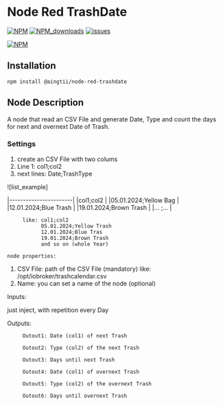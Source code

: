 # Node Red TrashDate

[![NPM](https://img.shields.io/npm/v/@aingtii/node-red-trashdate)](https://www.npmjs.com/package/@aingtii/node-red-trashdate)
[![NPM_downloads](https://img.shields.io/npm/dm/@aingtii/node-red-trashdate)](https://www.npmjs.com/package/@aingtii/node-red-trashdate)
[![issues](https://img.shields.io/github/issues/aingtii/node-red-trashdate)](https://github.com/aingtiig/node-red-trashdate/issues)

[![NPM](https://nodei.co/npm/@aingtii/node-red-trashdate.png?compact=true)](https://nodei.co/npm/@aingtii/node-red-trashdate/)

## Installation
```
npm install @aingtii/node-red-trashdate
```

## Node Description
A node that read an CSV File and generate Date, Type and count the days for next and overnext Date of Trash.</p>

### Settings
1. create an CSV File with two colums
2. Line 1:  col1;col2
3. next lines:  Date;TrashType

![list_example]

|-----------------------|
|col1;col2              |
|05.01.2024;Yellow Bag  |
|12.01.2024;Blue Trash  |
|19.01.2024;Brown Trash |
|...    ;...            |

         like: col1;col2
               05.01.2024;Yellow Trash
               12.01.2024;Blue Tras
               19.01.2024;Brown Trash
               and so on (whole Year)

    node properties:
1. CSV File: path of the CSV File (mandatory)
       like: /opt/iobroker/trashcalendar.csv
2. Name: you can set a name of the node (optional)
 
Inputs:

   just inject, with repetition every Day</li>            

Outputs:

         Outout1: Date (col1) of next Trash
         
         Outout2: Type (col2) of the next Trash
         
         Outout3: Days until next Trash
         
         Outout4: Date (col1) of overnext Trash
         
         Outout5: Type (col2) of the overnext Trash
         
         Outout6: Days until overnext Trash   
    



